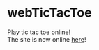
# webTicTacToe

Play tic tac toe online!<br>
The site is now online [here](https://nishantholla.github.io/webTicTacToe/)!
